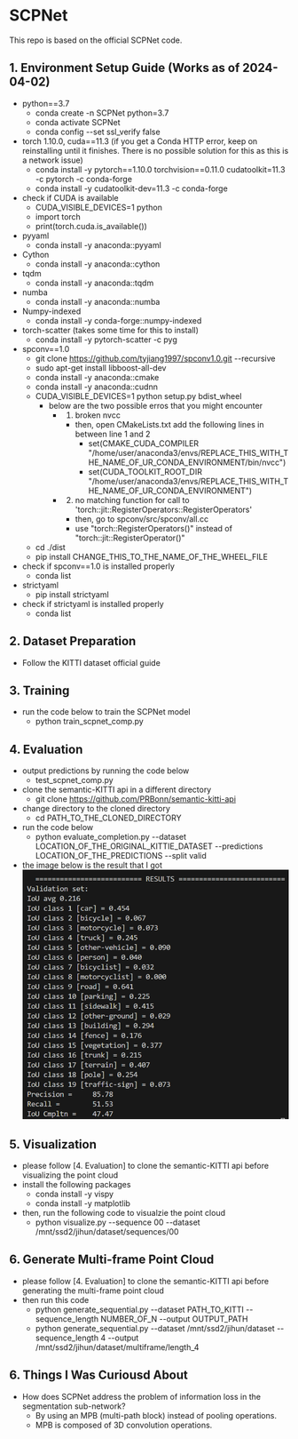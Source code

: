 # SCPNet
This repo is based on the official SCPNet code.


## 1. Environment Setup Guide (Works as of 2024-04-02)
- python==3.7
    - conda create -n SCPNet python=3.7
    - conda activate SCPNet
    - conda config --set ssl_verify false
- torch 1.10.0, cuda==11.3 (if you get a Conda HTTP error, keep on reinstalling until it finishes. There is no possible solution for this as this is a network issue)
    - conda install -y pytorch==1.10.0 torchvision==0.11.0 cudatoolkit=11.3 -c pytorch -c conda-forge
    - conda install -y cudatoolkit-dev=11.3 -c conda-forge
- check if CUDA is available
    - CUDA_VISIBLE_DEVICES=1 python
    - import torch
    - print(torch.cuda.is_available())
- pyyaml
    - conda install -y anaconda::pyyaml
- Cython
    - conda install -y anaconda::cython
- tqdm
    - conda install -y anaconda::tqdm
- numba
    - conda install -y anaconda::numba
- Numpy-indexed
    - conda install -y conda-forge::numpy-indexed
- torch-scatter (takes some time for this to install)
    - conda install -y pytorch-scatter -c pyg
- spconv==1.0
    - git clone https://github.com/tyjiang1997/spconv1.0.git  --recursive
    - sudo apt-get install libboost-all-dev
    - conda install -y anaconda::cmake
    - conda install -y anaconda::cudnn
    - CUDA_VISIBLE_DEVICES=1 python setup.py bdist_wheel
        - below are the two possible erros that you might encounter
            - 1. broken nvcc
                - then, open CMakeLists.txt add the following lines in between line 1 and 2
                    - set(CMAKE_CUDA_COMPILER "/home/user/anaconda3/envs/REPLACE_THIS_WITH_THE_NAME_OF_UR_CONDA_ENVIRONMENT/bin/nvcc")
                    - set(CUDA_TOOLKIT_ROOT_DIR "/home/user/anaconda3/envs/REPLACE_THIS_WITH_THE_NAME_OF_UR_CONDA_ENVIRONMENT")
            - 2. no matching function for call to 'torch::jit::RegisterOperators::RegisterOperators'
                - then, go to spconv/src/spconv/all.cc
                - use "torch::RegisterOperators()" instead of "torch::jit::RegisterOperator()"
    - cd ./dist
    - pip install CHANGE_THIS_TO_THE_NAME_OF_THE_WHEEL_FILE
- check if spconv==1.0 is installed properly
    - conda list
- strictyaml
    - pip install strictyaml
- check if strictyaml is installed properly
    - conda list


## 2. Dataset Preparation
- Follow the KITTI dataset official guide


## 3. Training
- run the code below to train the SCPNet model
    - python train_scpnet_comp.py


## 4. Evaluation
- output predictions by running the code below
    - test_scpnet_comp.py
- clone the semantic-KITTI api in a different directory
    - git clone https://github.com/PRBonn/semantic-kitti-api
- change directory to the cloned directory
    - cd PATH_TO_THE_CLONED_DIRECTORY
- run the code below
    - python evaluate_completion.py --dataset LOCATION_OF_THE_ORIGINAL_KITTIE_DATASET --predictions LOCATION_OF_THE_PREDICTIONS --split valid
- the image below is the result that I got
![alt text](image.png)

## 5. Visualization
- please follow [4. Evaluation] to clone the semantic-KITTI api before visualizing the point cloud
- install the following packages
    - conda install -y vispy
    - conda install -y matplotlib
- then, run the following code to visualzie the point cloud
    - python visualize.py --sequence 00 --dataset /mnt/ssd2/jihun/dataset/sequences/00

## 6. Generate Multi-frame Point Cloud
- please follow [4. Evaluation] to clone the semantic-KITTI api before generating the multi-frame point cloud
- then run this code
    - python generate_sequential.py --dataset PATH_TO_KITTI --sequence_length NUMBER_OF_N --output OUTPUT_PATH
    - python generate_sequential.py --dataset /mnt/ssd2/jihun/dataset --sequence_length 4 --output /mnt/ssd2/jihun/dataset/multiframe/length_4

## 6. Things I Was Curiousd About
- How does SCPNet address the problem of information loss in the segmentation sub-network?
    - By using an MPB (multi-path block) instead of pooling operations.
    - MPB is composed of 3D convolution operations.
